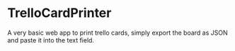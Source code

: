 TrelloCardPrinter
=================

A very basic web app to print trello cards, simply export the board as JSON and paste it into the text field.